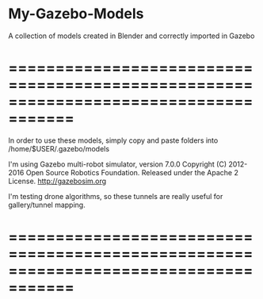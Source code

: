 # My-Gazebo-Models
A collection of models created in Blender and correctly imported in Gazebo


=====================================================================================
=====================================================================================

In order to use these models, simply copy and paste folders into /home/$USER/.gazebo/models

I'm using Gazebo multi-robot simulator, version 7.0.0
Copyright (C) 2012-2016 Open Source Robotics Foundation.
Released under the Apache 2 License.
http://gazebosim.org

I'm testing drone algorithms, so these tunnels are really useful for gallery/tunnel mapping.

=====================================================================================
======================================================================================

